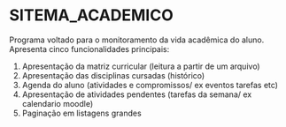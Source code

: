 # SITEMA_ACADEMICO
Programa voltado para o monitoramento da vida acadêmica do aluno. 
Apresenta cinco funcionalidades principais: 
1) Apresentação da matriz curricular (leitura a partir de um arquivo) 
2) Apresentação das disciplinas cursadas (histórico) 
3) Agenda do aluno (atividades e compromissos/ ex eventos tarefas etc)
4) Apresentação de atividades pendentes (tarefas da semana/ ex calendario moodle)
5) Paginação em listagens grandes
